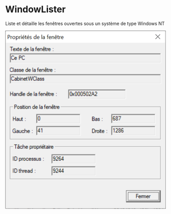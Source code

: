 # WindowLister

Liste et détaille les fenêtres ouvertes sous un système de type Windows NT

![Exemple IU programme](ExempleProps.png "Exemple de propriétés d'une fenêtre")

